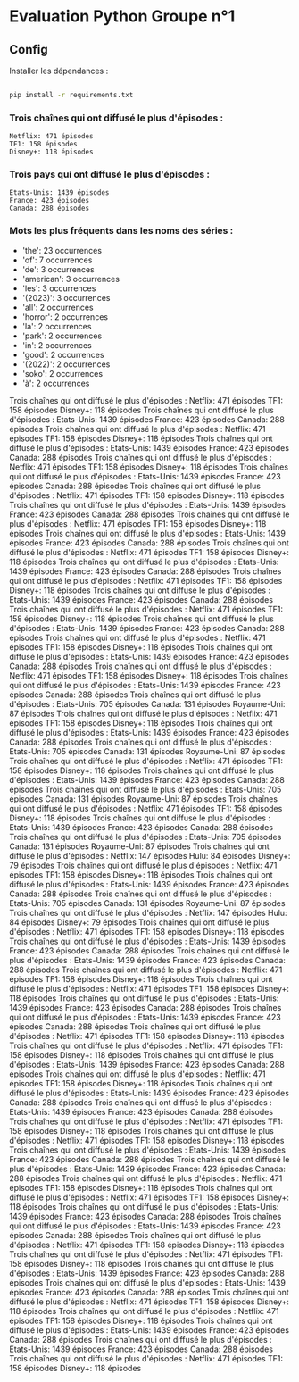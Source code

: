 # Evaluation Python Groupe n°1

## Config

Installer les dépendances :

```bash

pip install -r requirements.txt

```

### Trois chaînes qui ont diffusé le plus d'épisodes :
    Netflix: 471 épisodes
    TF1: 158 épisodes
    Disney+: 118 épisodes

### Trois pays qui ont diffusé le plus d'épisodes :
    Etats-Unis: 1439 épisodes
    France: 423 épisodes
    Canada: 288 épisodes

### Mots les plus fréquents dans les noms des séries :
- 'the': 23 occurrences
- 'of': 7 occurrences
- 'de': 3 occurrences
- 'american': 3 occurrences
- 'les': 3 occurrences
- '(2023)': 3 occurrences
- 'all': 2 occurrences
- 'horror': 2 occurrences
- 'la': 2 occurrences
- 'park': 2 occurrences
- 'in': 2 occurrences
- 'good': 2 occurrences
- '(2022)': 2 occurrences
- 'soko': 2 occurrences
- 'à': 2 occurrences

Trois chaînes qui ont diffusé le plus d'épisodes :
Netflix: 471 épisodes
TF1: 158 épisodes
Disney+: 118 épisodes
Trois chaînes qui ont diffusé le plus d'épisodes :
Etats-Unis: 1439 épisodes
France: 423 épisodes
Canada: 288 épisodes
Trois chaînes qui ont diffusé le plus d'épisodes :
Netflix: 471 épisodes
TF1: 158 épisodes
Disney+: 118 épisodes
Trois chaînes qui ont diffusé le plus d'épisodes :
Etats-Unis: 1439 épisodes
France: 423 épisodes
Canada: 288 épisodes
Trois chaînes qui ont diffusé le plus d'épisodes :
Netflix: 471 épisodes
TF1: 158 épisodes
Disney+: 118 épisodes
Trois chaînes qui ont diffusé le plus d'épisodes :
Etats-Unis: 1439 épisodes
France: 423 épisodes
Canada: 288 épisodes
Trois chaînes qui ont diffusé le plus d'épisodes :
Netflix: 471 épisodes
TF1: 158 épisodes
Disney+: 118 épisodes
Trois chaînes qui ont diffusé le plus d'épisodes :
Etats-Unis: 1439 épisodes
France: 423 épisodes
Canada: 288 épisodes
Trois chaînes qui ont diffusé le plus d'épisodes :
Netflix: 471 épisodes
TF1: 158 épisodes
Disney+: 118 épisodes
Trois chaînes qui ont diffusé le plus d'épisodes :
Etats-Unis: 1439 épisodes
France: 423 épisodes
Canada: 288 épisodes
Trois chaînes qui ont diffusé le plus d'épisodes :
Netflix: 471 épisodes
TF1: 158 épisodes
Disney+: 118 épisodes
Trois chaînes qui ont diffusé le plus d'épisodes :
Etats-Unis: 1439 épisodes
France: 423 épisodes
Canada: 288 épisodes
Trois chaînes qui ont diffusé le plus d'épisodes :
Netflix: 471 épisodes
TF1: 158 épisodes
Disney+: 118 épisodes
Trois chaînes qui ont diffusé le plus d'épisodes :
Etats-Unis: 1439 épisodes
France: 423 épisodes
Canada: 288 épisodes
Trois chaînes qui ont diffusé le plus d'épisodes :
Netflix: 471 épisodes
TF1: 158 épisodes
Disney+: 118 épisodes
Trois chaînes qui ont diffusé le plus d'épisodes :
Etats-Unis: 1439 épisodes
France: 423 épisodes
Canada: 288 épisodes
Trois chaînes qui ont diffusé le plus d'épisodes :
Netflix: 471 épisodes
TF1: 158 épisodes
Disney+: 118 épisodes
Trois chaînes qui ont diffusé le plus d'épisodes :
Etats-Unis: 1439 épisodes
France: 423 épisodes
Canada: 288 épisodes
Trois chaînes qui ont diffusé le plus d'épisodes :
Netflix: 471 épisodes
TF1: 158 épisodes
Disney+: 118 épisodes
Trois chaînes qui ont diffusé le plus d'épisodes :
Etats-Unis: 1439 épisodes
France: 423 épisodes
Canada: 288 épisodes
Trois chaînes qui ont diffusé le plus d'épisodes :
Etats-Unis: 705 épisodes
Canada: 131 épisodes
Royaume-Uni: 87 épisodes
Trois chaînes qui ont diffusé le plus d'épisodes :
Netflix: 471 épisodes
TF1: 158 épisodes
Disney+: 118 épisodes
Trois chaînes qui ont diffusé le plus d'épisodes :
Etats-Unis: 1439 épisodes
France: 423 épisodes
Canada: 288 épisodes
Trois chaînes qui ont diffusé le plus d'épisodes :
Etats-Unis: 705 épisodes
Canada: 131 épisodes
Royaume-Uni: 87 épisodes
Trois chaînes qui ont diffusé le plus d'épisodes :
Netflix: 471 épisodes
TF1: 158 épisodes
Disney+: 118 épisodes
Trois chaînes qui ont diffusé le plus d'épisodes :
Etats-Unis: 1439 épisodes
France: 423 épisodes
Canada: 288 épisodes
Trois chaînes qui ont diffusé le plus d'épisodes :
Etats-Unis: 705 épisodes
Canada: 131 épisodes
Royaume-Uni: 87 épisodes
Trois chaînes qui ont diffusé le plus d'épisodes :
Netflix: 471 épisodes
TF1: 158 épisodes
Disney+: 118 épisodes
Trois chaînes qui ont diffusé le plus d'épisodes :
Etats-Unis: 1439 épisodes
France: 423 épisodes
Canada: 288 épisodes
Trois chaînes qui ont diffusé le plus d'épisodes :
Etats-Unis: 705 épisodes
Canada: 131 épisodes
Royaume-Uni: 87 épisodes
Trois chaînes qui ont diffusé le plus d'épisodes :
Netflix: 147 épisodes
Hulu: 84 épisodes
Disney+: 79 épisodes
Trois chaînes qui ont diffusé le plus d'épisodes :
Netflix: 471 épisodes
TF1: 158 épisodes
Disney+: 118 épisodes
Trois chaînes qui ont diffusé le plus d'épisodes :
Etats-Unis: 1439 épisodes
France: 423 épisodes
Canada: 288 épisodes
Trois chaînes qui ont diffusé le plus d'épisodes :
Etats-Unis: 705 épisodes
Canada: 131 épisodes
Royaume-Uni: 87 épisodes
Trois chaînes qui ont diffusé le plus d'épisodes :
Netflix: 147 épisodes
Hulu: 84 épisodes
Disney+: 79 épisodes
Trois chaînes qui ont diffusé le plus d'épisodes :
Netflix: 471 épisodes
TF1: 158 épisodes
Disney+: 118 épisodes
Trois chaînes qui ont diffusé le plus d'épisodes :
Etats-Unis: 1439 épisodes
France: 423 épisodes
Canada: 288 épisodes
Trois chaînes qui ont diffusé le plus d'épisodes :
Etats-Unis: 1439 épisodes
France: 423 épisodes
Canada: 288 épisodes
Trois chaînes qui ont diffusé le plus d'épisodes :
Netflix: 471 épisodes
TF1: 158 épisodes
Disney+: 118 épisodes
Trois chaînes qui ont diffusé le plus d'épisodes :
Netflix: 471 épisodes
TF1: 158 épisodes
Disney+: 118 épisodes
Trois chaînes qui ont diffusé le plus d'épisodes :
Etats-Unis: 1439 épisodes
France: 423 épisodes
Canada: 288 épisodes
Trois chaînes qui ont diffusé le plus d'épisodes :
Etats-Unis: 1439 épisodes
France: 423 épisodes
Canada: 288 épisodes
Trois chaînes qui ont diffusé le plus d'épisodes :
Netflix: 471 épisodes
TF1: 158 épisodes
Disney+: 118 épisodes
Trois chaînes qui ont diffusé le plus d'épisodes :
Netflix: 471 épisodes
TF1: 158 épisodes
Disney+: 118 épisodes
Trois chaînes qui ont diffusé le plus d'épisodes :
Etats-Unis: 1439 épisodes
France: 423 épisodes
Canada: 288 épisodes
Trois chaînes qui ont diffusé le plus d'épisodes :
Netflix: 471 épisodes
TF1: 158 épisodes
Disney+: 118 épisodes
Trois chaînes qui ont diffusé le plus d'épisodes :
Etats-Unis: 1439 épisodes
France: 423 épisodes
Canada: 288 épisodes
Trois chaînes qui ont diffusé le plus d'épisodes :
Etats-Unis: 1439 épisodes
France: 423 épisodes
Canada: 288 épisodes
Trois chaînes qui ont diffusé le plus d'épisodes :
Netflix: 471 épisodes
TF1: 158 épisodes
Disney+: 118 épisodes
Trois chaînes qui ont diffusé le plus d'épisodes :
Netflix: 471 épisodes
TF1: 158 épisodes
Disney+: 118 épisodes
Trois chaînes qui ont diffusé le plus d'épisodes :
Etats-Unis: 1439 épisodes
France: 423 épisodes
Canada: 288 épisodes
Trois chaînes qui ont diffusé le plus d'épisodes :
Etats-Unis: 1439 épisodes
France: 423 épisodes
Canada: 288 épisodes
Trois chaînes qui ont diffusé le plus d'épisodes :
Netflix: 471 épisodes
TF1: 158 épisodes
Disney+: 118 épisodes
Trois chaînes qui ont diffusé le plus d'épisodes :
Netflix: 471 épisodes
TF1: 158 épisodes
Disney+: 118 épisodes
Trois chaînes qui ont diffusé le plus d'épisodes :
Etats-Unis: 1439 épisodes
France: 423 épisodes
Canada: 288 épisodes
Trois chaînes qui ont diffusé le plus d'épisodes :
Etats-Unis: 1439 épisodes
France: 423 épisodes
Canada: 288 épisodes
Trois chaînes qui ont diffusé le plus d'épisodes :
Netflix: 471 épisodes
TF1: 158 épisodes
Disney+: 118 épisodes
Trois chaînes qui ont diffusé le plus d'épisodes :
Netflix: 471 épisodes
TF1: 158 épisodes
Disney+: 118 épisodes
Trois chaînes qui ont diffusé le plus d'épisodes :
Etats-Unis: 1439 épisodes
France: 423 épisodes
Canada: 288 épisodes
Trois chaînes qui ont diffusé le plus d'épisodes :
Etats-Unis: 1439 épisodes
France: 423 épisodes
Canada: 288 épisodes
Trois chaînes qui ont diffusé le plus d'épisodes :
Netflix: 471 épisodes
TF1: 158 épisodes
Disney+: 118 épisodes
Trois chaînes qui ont diffusé le plus d'épisodes :
Netflix: 471 épisodes
TF1: 158 épisodes
Disney+: 118 épisodes
Trois chaînes qui ont diffusé le plus d'épisodes :
Etats-Unis: 1439 épisodes
France: 423 épisodes
Canada: 288 épisodes
Trois chaînes qui ont diffusé le plus d'épisodes :
Etats-Unis: 1439 épisodes
France: 423 épisodes
Canada: 288 épisodes
Trois chaînes qui ont diffusé le plus d'épisodes :
Netflix: 471 épisodes
TF1: 158 épisodes
Disney+: 118 épisodes
